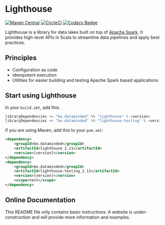 # Lighthouse
[![Maven Central](https://maven-badges.herokuapp.com/maven-central/be.dataminded/lighthouse_2.11/badge.svg)](https://maven-badges.herokuapp.com/maven-central/be.dataminded/lighthouse)
[![CircleCI](https://circleci.com/gh/datamindedbe/lighthouse.svg?style=svg)](https://circleci.com/gh/datamindedbe/lighthouse)
[![Codacy Badge](https://api.codacy.com/project/badge/Grade/a0cb9f75da0a4df887b06d37434cfc04)](https://www.codacy.com/app/mLavaert/lighthouse?utm_source=github.com&amp;utm_medium=referral&amp;utm_content=datamindedbe/lighthouse&amp;utm_campaign=Badge_Grade)

Lighthouse is a library for data lakes built on top of [Apache Spark](http://spark.apache.org/). 
It provides high-level APIs in Scala to streamline data pipelines and apply best practices. 

## Principles

- Configuration as code
- Idempotent execution
- Utilities for easier building and testing Apache Spark based applications

## Start using Lighthouse

In your `build.sbt`, add this:
```scala
libraryDependencies += "be.dataminded" %% "lighthouse" % <version>
libraryDependencies += "be.dataminded" %% "lighthouse-testing" % <version> % Test
```

If you are using Maven, add this to your `pom.xml`: 

```xml
<dependency>
    <groupId>be.dataminded</groupId>
    <artifactId>lighthouse_2.11</artifactId>
    <version>[version]</version>
</dependency>
<dependency>
    <groupId>be.dataminded</groupId>
    <artifactId>lighthouse-testing_2.11</artifactId>
    <version>[version]</version>
    <scope>test</scope>
</dependency>
```

## Online Documentation

This README file only contains basic instructions. 
A website is under-construction and will provide more information and examples.
